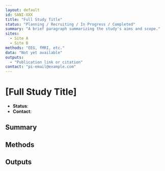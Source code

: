 ```yaml
---
layout: default
id: SANI-XXX
title: "Full Study Title"
status: "Planning / Recruiting / In Progress / Completed"
summary: "A brief paragraph summarizing the study's aims and scope."
sites:
  - Site A
  - Site B
methods: "EEG, fMRI, etc."
data: "Not yet available"
outputs:
  - "Publication link or citation"
contact: "pi-email@example.com"
---
```


# [Full Study Title]

-   **Status**: <!-- TODO: Current status -->
-   **Contact**: <!-- TODO: Study contact -->

## Summary

<!-- TODO: A detailed summary of the study. -->

## Methods

<!-- TODO: A description of the methods being used. -->

## Outputs

<!-- TODO: A list of publications, presentations, or other outputs from this study. -->
